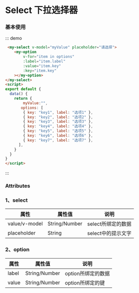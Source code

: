 # Select 下拉选择器

### 基本使用
::: demo
```html
 <my-select v-model="myValue" placeholder="请选择">
    <my-option
        v-for="item in options"
        :label="item.label"
        :value="item.key"
        :key="item.key"
    ></my-option>
</my-select>
<script>
export default {
  data() {
    return {
        myValue:"",
       options: [
        { key: "key1", label: "选项1" },
        { key: "key2", label: "选项2" },
        { key: "key3", label: "选项3" },
        { key: "key4", label: "选项4" },
        { key: "key5", label: "选项5" },
        { key: "key6", label: "选项6" },
        { key: "key7", label: "选项7" },
      ],
    }
  }
}
</script>
```
:::

### Attributes
### 1、select

| 属性          | 属性值        | 说明               |
| ------------- | ------------- | ------------------ |
| value/v-model | String/Number | select所绑定的数据 |
| placeholder   | String        | select中的提示文字 |

### 2、option

| 属性  | 属性值        | 说明               |
| ----- | ------------- | ------------------ |
| label | String/Number | option所绑定的数据 |
| value | String/Number | option所绑定的键   |